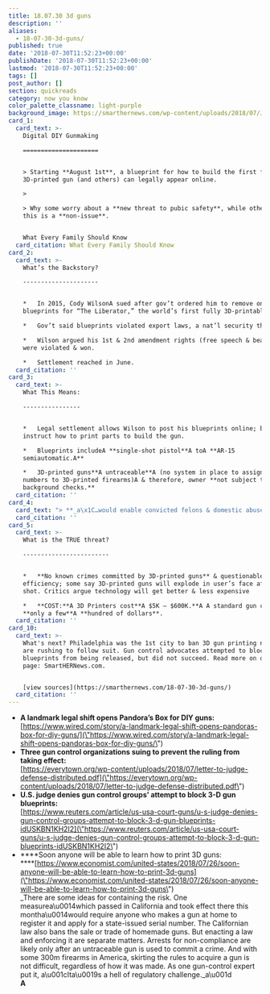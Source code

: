 ```yaml
---
title: 18.07.30 3d guns
description: ''
aliases:
  - 18-07-30-3d-guns/
published: true
date: '2018-07-30T11:52:23+00:00'
publishDate: '2018-07-30T11:52:23+00:00'
lastmod: '2018-07-30T11:52:23+00:00'
tags: []
post_author: []
section: quickreads
category: now you know
color_palette_classname: light-purple
background_image: https://smarthernews.com/wp-content/uploads/2018/07/JAc-Umt5.jpeg
card_1:
  card_text: >-
    Digital DIY Gunmaking

    =====================


    > Starting **August 1st**, a blueprint for how to build the first fully
    3D-printed gun (and others) can legally appear online.

    > 

    > Why some worry about a **new threat to pubic safety**, while others say
    this is a **non-issue**.


    What Every Family Should Know
  card_citation: What Every Family Should Know
card_2:
  card_text: >-
    What’s the Backstory?

    ---------------------


    *   In 2015, Cody WilsonA sued after gov’t ordered him to remove online
    blueprints for “The Liberator,” the world’s first fully 3D-printable gun.

    *   Gov’t said blueprints violated export laws, a nat’l security threat.

    *   Wilson argued his 1st & 2nd amendment rights (free speech & bear arms)
    were violated & won.

    *   Settlement reached in June.
  card_citation: ''
card_3:
  card_text: >-
    What This Means:

    ----------------


    *   Legal settlement allows Wilson to post his blueprints online; blueprints
    instruct how to print parts to build the gun.

    *   Blueprints includeA **single-shot pistol**A toA **AR-15
    semiautomatic.A**

    *   3D-printed guns**A untraceable**A (no system in place to assign serial
    numbers to 3D-printed firearms)A & therefore, owner **not subject to
    background checks.**
  card_citation: ''
card_4:
  card_text: "> **_a\x1C…would enable convicted felons & domestic abusers to download schematics online & print their own illegal & untraceable guns.”_**  \n> Nick Suplina, Everytown for Gun Safety Managing Director\n> \n> _**a\x1CI dona\x19t see it likely at all that criminals will use this clunky and expensive technology.”**  \n> _Lawrence Keane,A National Shooting Sports FoundationA general counsel"
  card_citation: ''
card_5:
  card_text: >-
    What is the TRUE threat?

    ------------------------


    *   **No known crimes committed by 3D-printed guns** & questionable
    efficiency; some say 3D-printed guns will explode in user’s face after one
    shot. Critics argue technology will get better & less expensive

    *   **COST:**A 3D Printers cost**A $5K – $600K.**A A standard gun costs
    **only a few**A **hundred of dollars**.
  card_citation: ''
card_10:
  card_text: >-
    What's next? Philadelphia was the 1st city to ban 3D gun printing now others
    are rushing to follow suit. Gun control advocates attempted to block the
    blueprints from being released, but did not succeed. Read more on our source
    page: SmartHERNews.com.


    [view sources](https://smarthernews.com/18-07-30-3d-guns/)
  card_citation: ''
---
```

*   **A landmark legal shift opens Pandora’s Box for DIY guns:**  
    [https://www.wired.com/story/a-landmark-legal-shift-opens-pandoras-box-for-diy-guns/](\"https://www.wired.com/story/a-landmark-legal-shift-opens-pandoras-box-for-diy-guns/\")
*   **Three gun control organizations suing to prevent the ruling from taking effect:**  
    [https://everytown.org/wp-content/uploads/2018/07/letter-to-judge-defense-distributed.pdf](\"https://everytown.org/wp-content/uploads/2018/07/letter-to-judge-defense-distributed.pdf\")
*   **U.S. judge denies gun control groups’ attempt to block 3-D gun blueprints:**  
    [https://www.reuters.com/article/us-usa-court-guns/u-s-judge-denies-gun-control-groups-attempt-to-block-3-d-gun-blueprints-idUSKBN1KH2I2](\"https://www.reuters.com/article/us-usa-court-guns/u-s-judge-denies-gun-control-groups-attempt-to-block-3-d-gun-blueprints-idUSKBN1KH2I2\")
*   ****Soon anyone will be able to learn how to print 3D guns:  
    ****[https://www.economist.com/united-states/2018/07/26/soon-anyone-will-be-able-to-learn-how-to-print-3d-guns](\"https://www.economist.com/united-states/2018/07/26/soon-anyone-will-be-able-to-learn-how-to-print-3d-guns\")  
    _There are some ideas for containing the risk. One measurea\\u0014which passed in California and took effect there this montha\\u0014would require anyone who makes a gun at home to register it and apply for a state-issued serial number. The Californian law also bans the sale or trade of homemade guns. But enacting a law and enforcing it are separate matters. Arrests for non-compliance are likely only after an untraceable gun is used to commit a crime. And with some 300m firearms in America, skirting the rules to acquire a gun is not difficult, regardless of how it was made. As one gun-control expert put it, a\\u001cIta\\u0019s a hell of regulatory challenge._a\\u001d  
    ****A****